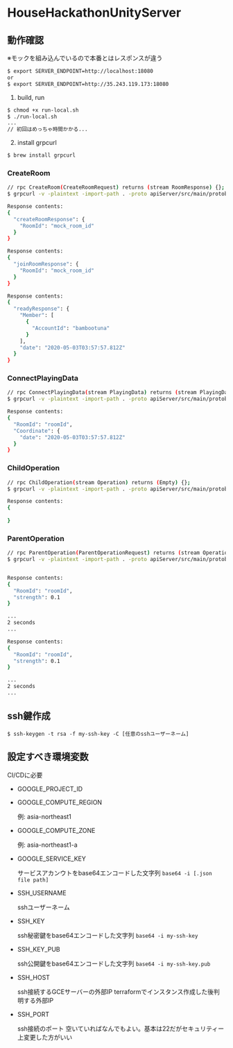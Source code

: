 # HouseHackathonUnityServer

## 動作確認
※モックを組み込んでいるので本番とはレスポンスが違う

```bash
$ export SERVER_ENDPOINT=http://localhost:18080
or
$ export SERVER_ENDPOINT=http://35.243.119.173:18080
```

1. build, run
```bash
$ chmod +x run-local.sh
$ ./run-local.sh
...
// 初回はめっちゃ時間かかる...
```

2. install grpcurl
```bash
$ brew install grpcurl
```

### CreateRoom
```bash
// rpc CreateRoom(CreateRoomRequest) returns (stream RoomResponse) {};
$ grpcurl -v -plaintext -import-path . -proto apiServer/src/main/protobuf/room.proto -d '{"AccountId":"bambootuna","roomKey":""}' ${SERVER_ENDPOINT} room.RoomService/CreateRoom

Response contents:
{
  "createRoomResponse": {
    "RoomId": "mock_room_id"
  }
}

Response contents:
{
  "joinRoomResponse": {
    "RoomId": "mock_room_id"
  }
}

Response contents:
{
  "readyResponse": {
    "Member": [
      {
        "AccountId": "bambootuna"
      }
    ],
    "date": "2020-05-03T03:57:57.812Z"
  }
}

```

### ConnectPlayingData
```bash
// rpc ConnectPlayingData(stream PlayingData) returns (stream PlayingData) {};
$ grpcurl -v -plaintext -import-path . -proto apiServer/src/main/protobuf/room.proto -d '{"RoomId":"roomId","Coordinate":{"x":0,"y":0,"date":"2020-05-03T03:57:57.812Z"}}' ${SERVER_ENDPOINT} room.RoomService/ConnectPlayingData

Response contents:
{
  "RoomId": "roomId",
  "Coordinate": {
    "date": "2020-05-03T03:57:57.812Z"
  }
}

```

### ChildOperation
```bash
// rpc ChildOperation(stream Operation) returns (Empty) {};
$ grpcurl -v -plaintext -import-path . -proto apiServer/src/main/protobuf/room.proto -d '{"RoomId":"roomId","Direction":0,"strength":0.12345}' ${SERVER_ENDPOINT} room.RoomService/ChildOperation

Response contents:
{
  
}
```

### ParentOperation
```bash
// rpc ParentOperation(ParentOperationRequest) returns (stream Operation) {};
$ grpcurl -v -plaintext -import-path . -proto apiServer/src/main/protobuf/room.proto -d '{"RoomId":"roomId"}' ${SERVER_ENDPOINT} room.RoomService/ParentOperation


Response contents:
{
  "RoomId": "roomId",
  "strength": 0.1
}

...
2 seconds
...

Response contents:
{
  "RoomId": "roomId",
  "strength": 0.1
}

...
2 seconds
...
```

## ssh鍵作成

`$ ssh-keygen -t rsa -f my-ssh-key -C [任意のsshユーザーネーム]`

## 設定すべき環境変数
CI/CDに必要

- GOOGLE_PROJECT_ID
- GOOGLE_COMPUTE_REGION

    例: asia-northeast1

- GOOGLE_COMPUTE_ZONE

    例: asia-northeast1-a

- GOOGLE_SERVICE_KEY

    サービスアカンウトをbase64エンコードした文字列
    `base64 -i [.json file path]`

- SSH_USERNAME

    sshユーザーネーム

- SSH_KEY

    ssh秘密鍵をbase64エンコードした文字列
    `base64 -i my-ssh-key`

- SSH_KEY_PUB

    ssh公開鍵をbase64エンコードした文字列
    `base64 -i my-ssh-key.pub`

- SSH_HOST

    ssh接続するGCEサーバーの外部IP
    terraformでインスタンス作成した後判明する外部IP

- SSH_PORT

    ssh接続のポート
    空いていればなんでもよい。基本は22だがセキュリティー上変更した方がいい
